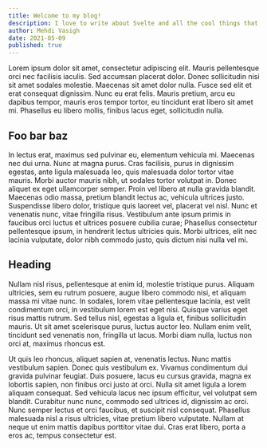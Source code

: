 ```yaml
---
title: Welcome to my blog!
description: I love to write about Svelte and all the cool things that you can build with it.
author: Mehdi Vasigh
date: 2021-05-09
published: true
---
```


Lorem ipsum dolor sit amet, consectetur adipiscing elit. Mauris pellentesque orci nec facilisis iaculis. Sed accumsan placerat dolor. Donec sollicitudin nisi sit amet sodales molestie. Maecenas sit amet dolor nulla. Fusce sed elit et erat consequat dignissim. Nunc eu erat felis. Mauris pretium, arcu eu dapibus tempor, mauris eros tempor tortor, eu tincidunt erat libero sit amet mi. Phasellus eu libero mollis, finibus lacus eget, sollicitudin nulla.

## Foo bar baz

In lectus erat, maximus sed pulvinar eu, elementum vehicula mi. Maecenas nec dui urna. Nunc at magna purus. Cras facilisis, purus in dignissim egestas, ante ligula malesuada leo, quis malesuada dolor tortor vitae mauris. Morbi auctor mauris nibh, ut sodales tortor volutpat in. Donec aliquet ex eget ullamcorper semper. Proin vel libero at nulla gravida blandit. Maecenas odio massa, pretium blandit lectus ac, vehicula ultrices justo. Suspendisse libero dolor, tristique quis laoreet vel, placerat vel nisl. Nunc et venenatis nunc, vitae fringilla risus. Vestibulum ante ipsum primis in faucibus orci luctus et ultrices posuere cubilia curae; Phasellus consectetur pellentesque ipsum, in hendrerit lectus ultricies quis. Morbi ultrices, elit nec lacinia vulputate, dolor nibh commodo justo, quis dictum nisi nulla vel mi.

## Heading

Nullam nisl risus, pellentesque at enim id, molestie tristique purus. Aliquam ultricies, sem eu rutrum posuere, augue libero commodo nisi, et aliquam massa mi vitae nunc. In sodales, lorem vitae pellentesque lacinia, est velit condimentum orci, in vestibulum lorem est eget nisi. Quisque varius eget risus mattis rutrum. Sed tellus nisl, egestas a ligula et, finibus sollicitudin mauris. Ut sit amet scelerisque purus, luctus auctor leo. Nullam enim velit, tincidunt sed venenatis non, fringilla ut lacus. Morbi diam nulla, luctus non orci at, maximus rhoncus est.

Ut quis leo rhoncus, aliquet sapien at, venenatis lectus. Nunc mattis vestibulum sapien. Donec quis vestibulum ex. Vivamus condimentum dui gravida pulvinar feugiat. Duis posuere, lacus eu cursus gravida, magna ex lobortis sapien, non finibus orci justo at orci. Nulla sit amet ligula a lorem aliquam consequat. Sed vehicula lacus nec ipsum efficitur, vel volutpat sem blandit. Curabitur nunc nunc, commodo sed ultrices id, dignissim ac orci. Nunc semper lectus et orci faucibus, et suscipit nisl consequat. Phasellus malesuada nisl a risus ultricies, vitae pretium libero vulputate. Nullam at neque ut enim mattis dapibus porttitor vitae dui. Cras erat libero, porta a eros ac, tempus consectetur est.
